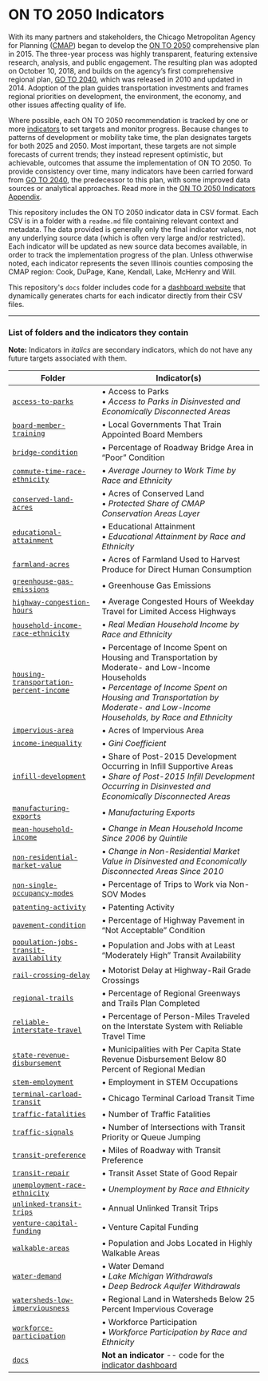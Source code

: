 # ON TO 2050 Indicators

With its many partners and stakeholders, the Chicago Metropolitan Agency for Planning ([CMAP](http://www.cmap.illinois.gov/about)) began to develop the [ON TO 2050](https://www.cmap.illinois.gov/2050) comprehensive plan in 2015. The three-year process was highly transparent, featuring extensive research, analysis, and public engagement. The resulting plan was adopted on October 10, 2018, and builds on the agency’s first comprehensive regional plan, [GO TO 2040](http://www.cmap.illinois.gov/about/2040), which was released in 2010 and updated in 2014. Adoption of the plan guides transportation investments and frames regional priorities on development, the environment, the economy, and other issues affecting quality of life.

Where possible, each ON TO 2050 recommendation is tracked by one or more [indicators](https://www.cmap.illinois.gov/2050/indicators) to set targets and monitor progress. Because changes to patterns of development or mobility take time, the plan designates targets for both 2025 and 2050. Most important, these targets are not simple forecasts of current trends; they instead represent optimistic, but achievable, outcomes that assume the implementation of ON TO 2050. To provide consistency over time, many indicators have been carried forward from [GO TO 2040](https://www.cmap.illinois.gov/about/2040), the predecessor to this plan, with some improved data sources or analytical approaches. Read more in the [ON TO 2050 Indicators Appendix](https://www.cmap.illinois.gov/documents/10180/905585/FINAL+Indicators+Appendix.pdf/ae234d88-74c0-7a94-f70d-ea350c999810).

This repository includes the ON TO 2050 indicator data in CSV format. Each CSV is in a folder with a `readme.md` file containing relevant context and metadata. The data provided is generally only the final indicator values, not any underlying source data (which is often very large and/or restricted). Each indicator will be updated as new source data becomes available, in order to track the implementation progress of the plan. Unless othwerwise noted, each indicator represents the seven Illinois counties composing the CMAP region: Cook, DuPage, Kane, Kendall, Lake, McHenry and Will.

This repository's `docs` folder includes code for a [dashboard website](https://cmap-repos.github.io/ONTO2050-indicators/) that dynamically generates charts for each indicator directly from their CSV files.

---

### List of folders and the indicators they contain

**Note:** Indicators in *italics* are secondary indicators, which do not have any future targets associated with them.

Folder | Indicator(s)
---|---
[`access-to-parks`](access-to-parks) | &bull; Access to Parks<br />&bull; *Access to Parks in Disinvested and Economically Disconnected Areas*
[`board-member-training`](board-member-training) | &bull; Local Governments That Train Appointed Board Members
[`bridge-condition`](bridge-condition) | &bull; Percentage of Roadway Bridge Area in “Poor” Condition
[`commute-time-race-ethnicity`](commute-time-race-ethnicity) | &bull; *Average Journey to Work Time by Race and Ethnicity*
[`conserved-land-acres`](conserved-land-acres) | &bull; Acres of Conserved Land<br />&bull; *Protected Share of CMAP Conservation Areas Layer*
[`educational-attainment`](educational-attainment) | &bull; Educational Attainment<br />&bull; *Educational Attainment by Race and Ethnicity*
[`farmland-acres`](farmland-acres) | &bull; Acres of Farmland Used to Harvest Produce for Direct Human Consumption
[`greenhouse-gas-emissions`](greenhouse-gas-emissions) | &bull; Greenhouse Gas Emissions
[`highway-congestion-hours`](highway-congestion-hours) | &bull; Average Congested Hours of Weekday Travel for Limited Access Highways
[`household-income-race-ethnicity`](household-income-race-ethnicity) | &bull; *Real Median Household Income by Race and Ethnicity*
[`housing-transportation-percent-income`](housing-transportation-percent-income) | &bull; Percentage of Income Spent on Housing and Transportation by Moderate- and Low-Income Households<br />&bull; *Percentage of Income Spent on Housing and Transportation by Moderate- and Low-Income Households, by Race and Ethnicity*
[`impervious-area`](impervious-area) | &bull; Acres of Impervious Area
[`income-inequality`](income-inequality) | &bull; *Gini Coefficient*
[`infill-development`](infill-development) | &bull; Share of Post-2015 Development Occurring in Infill Supportive Areas<br />&bull; *Share of Post-2015 Infill Development Occurring in Disinvested and Economically Disconnected Areas*
[`manufacturing-exports`](manufacturing-exports) | &bull; *Manufacturing Exports*
[`mean-household-income`](mean-household-income) | &bull; *Change in Mean Household Income Since 2006 by Quintile*
[`non-residential-market-value`](non-residential-market-value) | &bull; *Change in Non-Residential Market Value in Disinvested and Economically Disconnected Areas Since 2010*
[`non-single-occupancy-modes`](non-single-occupancy-modes) | &bull; Percentage of Trips to Work via Non-SOV Modes
[`patenting-activity`](patenting-activity) | &bull; Patenting Activity
[`pavement-condition`](pavement-condition) | &bull; Percentage of Highway Pavement in “Not Acceptable” Condition
[`population-jobs-transit-availability`](population-jobs-transit-availability) | &bull; Population and Jobs with at Least “Moderately High” Transit Availability
[`rail-crossing-delay`](rail-crossing-delay) | &bull; Motorist Delay at Highway-Rail Grade Crossings
[`regional-trails`](regional-trails) | &bull; Percentage of Regional Greenways and Trails Plan Completed
[`reliable-interstate-travel`](reliable-interstate-travel) | &bull; Percentage of Person-Miles Traveled on the Interstate System with Reliable Travel Time
[`state-revenue-disbursement`](state-revenue-disbursement) | &bull; Municipalities with Per Capita State Revenue Disbursement Below 80 Percent of Regional Median
[`stem-employment`](stem-employment) | &bull; Employment in STEM Occupations
[`terminal-carload-transit`](terminal-carload-transit) | &bull; Chicago Terminal Carload Transit Time
[`traffic-fatalities`](traffic-fatalities) | &bull; Number of Traffic Fatalities
[`traffic-signals`](traffic-signals) | &bull; Number of Intersections with Transit Priority or Queue Jumping
[`transit-preference`](transit-preference) | &bull; Miles of Roadway with Transit Preference
[`transit-repair`](transit-repair) | &bull; Transit Asset State of Good Repair
[`unemployment-race-ethnicity`](unemployment-race-ethnicity) | &bull; *Unemployment by Race and Ethnicity*
[`unlinked-transit-trips`](unlinked-transit-trips) | &bull; Annual Unlinked Transit Trips
[`venture-capital-funding`](venture-capital-funding) | &bull; Venture Capital Funding
[`walkable-areas`](walkable-areas) | &bull; Population and Jobs Located in Highly Walkable Areas
[`water-demand`](water-demand) | &bull; Water Demand<br />&bull; *Lake Michigan Withdrawals*<br />&bull; *Deep Bedrock Aquifer Withdrawals*
[`watersheds-low-imperviousness`](watersheds-low-imperviousness) | &bull; Regional Land in Watersheds Below 25 Percent Impervious Coverage
[`workforce-participation`](workforce-participation) | &bull; Workforce Participation<br />&bull; *Workforce Participation by Race and Ethnicity*
[`docs`](docs) | **Not an indicator** -- code for the [indicator dashboard](https://cmap-repos.github.io/ONTO2050-indicators/)
